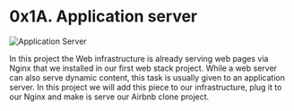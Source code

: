 # 0x1A. Application server

![Application Server](https://s3.amazonaws.com/alx-intranet.hbtn.io/uploads/medias/2018/9/c7d1ed0a2e10d1b4e9b3.jpg?X-Amz-Algorithm=AWS4-HMAC-SHA256&X-Amz-Credential=AKIARDDGGGOUSBVO6H7D%2F20220504%2Fus-east-1%2Fs3%2Faws4_request&X-Amz-Date=20220504T141515Z&X-Amz-Expires=86400&X-Amz-SignedHeaders=host&X-Amz-Signature=dd0e3503e6fc63c435f79c44d30587c58242cf42358db7e2e4d168a590225b1b)

In this project the Web infrastructure is already serving web pages via Nginx that we installed in our first web stack project. While a web server can also serve dynamic content, this task is usually given to an application server. In this project we  will add this piece to our infrastructure, plug it to our Nginx and make is serve our Airbnb clone project.

